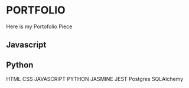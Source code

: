 # PORTFOLIO

Here is my Portofolio Piece

Javascript
---




Python
---


HTML
CSS
JAVASCRIPT
PYTHON
JASMINE
JEST
Postgres
SQLAlchemy
